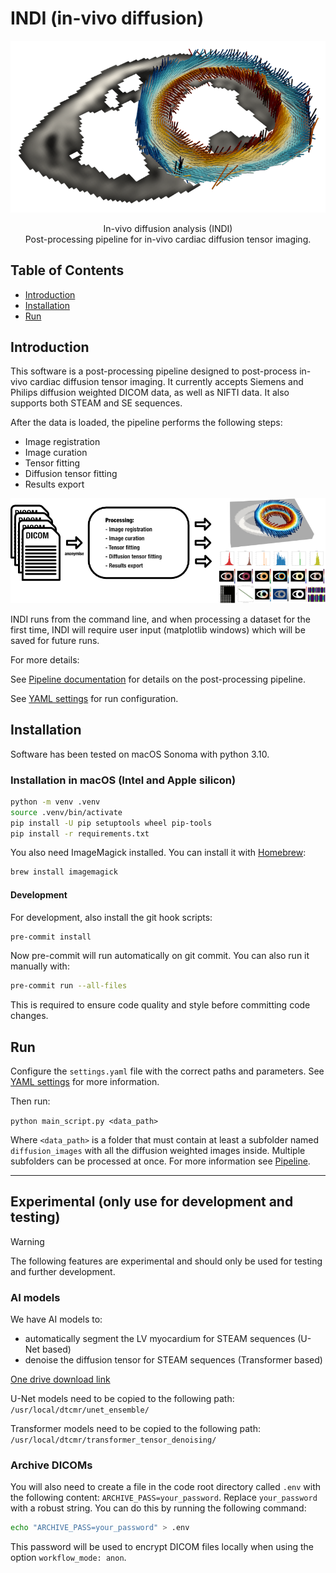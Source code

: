 # INDI (in-vivo diffusion)

<p align="center">
<img src="assets/images/sa_e1_small.png">
</p>

<p align="center">
In-vivo diffusion analysis (INDI)<br>
Post-processing pipeline for in-vivo cardiac diffusion tensor imaging.
</p>

## Table of Contents

- [Introduction](#introduction)
- [Installation](#installation)
- [Run](#run)

## Introduction

This software is a post-processing pipeline designed to post-process in-vivo cardiac diffusion tensor imaging.
It currently accepts Siemens and Philips diffusion weighted DICOM data, as well as NIFTI data. It also supports both STEAM and SE sequences.

After the data is loaded, the pipeline performs the following steps:

- Image registration
- Image curation
- Tensor fitting
- Diffusion tensor fitting
- Results export

![alt text](assets/images/summary_figure.png)

INDI runs from the command line, and when processing a dataset for the first time, INDI will require user input (matplotlib windows) which will be saved for future runs.

For more details:

See [Pipeline documentation](docs/Pipeline.md) for details on the post-processing pipeline.

See [YAML settings](docs/YAML_settings.md) for run configuration.

## Installation

Software has been tested on macOS Sonoma with python 3.10.

### Installation in macOS (Intel and Apple silicon)

```bash
python -m venv .venv
source .venv/bin/activate
pip install -U pip setuptools wheel pip-tools
pip install -r requirements.txt
```

You also need ImageMagick installed. You can install it with [Homebrew](https://brew.sh/):

```bash
brew install imagemagick
```

#### Development

For development, also install the git hook scripts:

```bash
pre-commit install
```

Now pre-commit will run automatically on git commit. You can also run it manually with:

```bash
pre-commit run --all-files
```

This is required to ensure code quality and style before committing code changes.

## Run

Configure the `settings.yaml` file with the correct paths and parameters.
See [YAML settings](docs/YAML_settings.md) for more information.

Then run:

```python main_script.py <data_path>```

Where `<data_path>` is a folder that must contain at least a subfolder named `diffusion_images` with all the diffusion weighted images inside. Multiple subfolders can be processed at once. For more information see [Pipeline](docs/Pipeline.md).

---

## Experimental (only use for development and testing)

>[!WARNING]
> The following features are experimental and should only be used for testing and further development.

### AI models

We have AI models to:

- automatically segment the LV myocardium for STEAM sequences (U-Net based)
- denoise the diffusion tensor for STEAM sequences (Transformer based)

[One drive download link](https://imperiallondon-my.sharepoint.com/:f:/g/personal/pferreir_ic_ac_uk/EtbqXB1XJY9JmBJ8kFcT40sBq9qHJrVZPwrzgEcW12VwUQ?e=qqDY8C)

U-Net models need to be copied to the following path:
```/usr/local/dtcmr/unet_ensemble/```

Transformer models need to be copied to the following path:
```/usr/local/dtcmr/transformer_tensor_denoising/```

### Archive DICOMs

You will also need to create a file in the code root directory called `.env` with the following content:
`ARCHIVE_PASS=your_password`. Replace `your_password` with a robust string.
You can do this by running the following command:

```bash
echo "ARCHIVE_PASS=your_password" > .env
```

This password will be used to encrypt DICOM files locally when using the option `workflow_mode: anon`.
